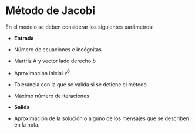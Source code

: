 # Método de Jacobi

En el modelo se deben considerar los siguientes parámetros: 
- **Entrada**
- Número de ecuaciones e incógnitas
- Martriz A y vector lado derecho $b$
- Aproximación inicial $x^{0}$
- Tolerancia con la que se valida si se detiene el método
- Máximo número de iteraciones

- **Salida**
- Aproximación de la solución o alguno de los mensajes que se describen en la nota. 
